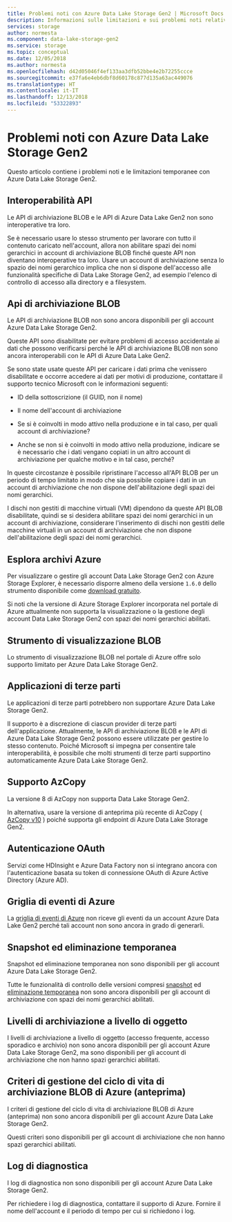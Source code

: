 ```yaml
---
title: Problemi noti con Azure Data Lake Storage Gen2 | Microsoft Docs
description: Informazioni sulle limitazioni e sui problemi noti relativi ad Azure Data Lake Storage Gen2
services: storage
author: normesta
ms.component: data-lake-storage-gen2
ms.service: storage
ms.topic: conceptual
ms.date: 12/05/2018
ms.author: normesta
ms.openlocfilehash: d42d05046f4ef133aa3dfb52bbe4e2b72255ccce
ms.sourcegitcommit: e37fa6e4eb6dbf8d60178c877d135a63ac449076
ms.translationtype: HT
ms.contentlocale: it-IT
ms.lasthandoff: 12/13/2018
ms.locfileid: "53322893"
---
```

# <a name="known-issues-with-azure-data-lake-storage-gen2"></a>Problemi noti con Azure Data Lake Storage Gen2

Questo articolo contiene i problemi noti e le limitazioni temporanee con Azure Data Lake Storage Gen2.

## <a name="api-interoperability"></a>Interoperabilità API

Le API di archiviazione BLOB e le API di Azure Data Lake Gen2 non sono interoperative tra loro.

Se è necessario usare lo stesso strumento per lavorare con tutto il contenuto caricato nell'account, allora non abilitare spazi dei nomi gerarchici in account di archiviazione BLOB finché queste API non diventano interoperative tra loro. Usare un account di archiviazione senza lo spazio dei nomi gerarchico implica che non si dispone dell'accesso alle funzionalità specifiche di Data Lake Storage Gen2, ad esempio l'elenco di controllo di accesso alla directory e a filesystem.

## <a name="blob-storage-apis"></a>Api di archiviazione BLOB

Le API di archiviazione BLOB non sono ancora disponibili per gli account Azure Data Lake Storage Gen2.

Queste API sono disabilitate per evitare problemi di accesso accidentale ai dati che possono verificarsi perché le API di archiviazione BLOB non sono ancora interoperabili con le API di Azure Data Lake Gen2.

Se sono state usate queste API per caricare i dati prima che venissero disabilitate e occorre accedere ai dati per motivi di produzione, contattare il supporto tecnico Microsoft con le informazioni seguenti:

* ID della sottoscrizione (il GUID, non il nome)

* Il nome dell'account di archiviazione

* Se si è coinvolti in modo attivo nella produzione e in tal caso, per quali account di archiviazione?

* Anche se non si è coinvolti in modo attivo nella produzione, indicare se è necessario che i dati vengano copiati in un altro account di archiviazione per qualche motivo e in tal caso, perché?

In queste circostanze è possibile ripristinare l'accesso all'API BLOB per un periodo di tempo limitato in modo che sia possibile copiare i dati in un account di archiviazione che non dispone dell'abilitazione degli spazi dei nomi gerarchici.

I dischi non gestiti di macchine virtuali (VM) dipendono da queste API BLOB disabilitate, quindi se si desidera abilitare spazi dei nomi gerarchici in un account di archiviazione, considerare l'inserimento di dischi non gestiti delle macchine virtuali in un account di archiviazione che non dispone dell'abilitazione degli spazi dei nomi gerarchici.

## <a name="azure-storage-explorer"></a>Esplora archivi Azure

Per visualizzare o gestire gli account Data Lake Storage Gen2 con Azure Storage Explorer, è necessario disporre almeno della versione `1.6.0` dello strumento disponibile come [download gratuito](https://azure.microsoft.com/features/storage-explorer/).

Si noti che la versione di Azure Storage Explorer incorporata nel portale di Azure attualmente non supporta la visualizzazione o la gestione degli account Data Lake Storage Gen2 con spazi dei nomi gerarchici abilitati.

## <a name="blob-viewing-tool"></a>Strumento di visualizzazione BLOB

Lo strumento di visualizzazione BLOB nel portale di Azure offre solo supporto limitato per Azure Data Lake Storage Gen2.

## <a name="third-party-applications"></a>Applicazioni di terze parti

Le applicazioni di terze parti potrebbero non supportare Azure Data Lake Storage Gen2.

Il supporto è a discrezione di ciascun provider di terze parti dell'applicazione. Attualmente, le API di archiviazione BLOB e le API di Azure Data Lake Storage Gen2 possono essere utilizzate per gestire lo stesso contenuto. Poiché Microsoft si impegna per consentire tale interoperabilità, è possibile che molti strumenti di terze parti supportino automaticamente Azure Data Lake Storage Gen2.

## <a name="azcopy-support"></a>Supporto AzCopy

La versione 8 di AzCopy non supporta Data Lake Storage Gen2.

In alternativa, usare la versione di anteprima più recente di AzCopy ( [AzCopy v10](https://docs.microsoft.com/azure/storage/common/storage-use-azcopy-v10?toc=%2fazure%2fstorage%2ftables%2ftoc.json) ) poiché supporta gli endpoint di Azure Data Lake Storage Gen2.

## <a name="oauth-authentication"></a>Autenticazione OAuth

Servizi come HDInsight e Azure Data Factory non si integrano ancora con l'autenticazione basata su token di connessione OAuth di Azure Active Directory (Azure AD).

## <a name="azure-event-grid"></a>Griglia di eventi di Azure

La [griglia di eventi di Azure](https://azure.microsoft.com/services/event-grid/) non riceve gli eventi da un account Azure Data Lake Gen2 perché tali account non sono ancora in grado di generarli.  

## <a name="soft-delete-and-snapshots"></a>Snapshot ed eliminazione temporanea

Snapshot ed eliminazione temporanea non sono disponibili per gli account Azure Data Lake Storage Gen2.

Tutte le funzionalità di controllo delle versioni compresi [snapshot](https://docs.microsoft.com/rest/api/storageservices/creating-a-snapshot-of-a-blob) ed [eliminazione temporanea](https://docs.microsoft.com/azure/storage/blobs/storage-blob-soft-delete) non sono ancora disponibili per gli account di archiviazione con spazi dei nomi gerarchici abilitati.

## <a name="object-level-storage-tiers"></a>Livelli di archiviazione a livello di oggetto

I livelli di archiviazione a livello di oggetto (accesso frequente, accesso sporadico e archivio) non sono ancora disponibili per gli account Azure Data Lake Storage Gen2, ma sono disponibili per gli account di archiviazione che non hanno spazi gerarchici abilitati.

## <a name="azure-blob-storage-lifecycle-management-preview-policies"></a>Criteri di gestione del ciclo di vita di archiviazione BLOB di Azure (anteprima)

I criteri di gestione del ciclo di vita di archiviazione BLOB di Azure (anteprima) non sono ancora disponibili per gli account Azure Data Lake Storage Gen2.

Questi criteri sono disponibili per gli account di archiviazione che non hanno spazi gerarchici abilitati.

## <a name="diagnostic-logs"></a>Log di diagnostica

I log di diagnostica non sono disponibili per gli account Azure Data Lake Storage Gen2.

Per richiedere i log di diagnostica, contattare il supporto di Azure. Fornire il nome dell'account e il periodo di tempo per cui si richiedono i log.
